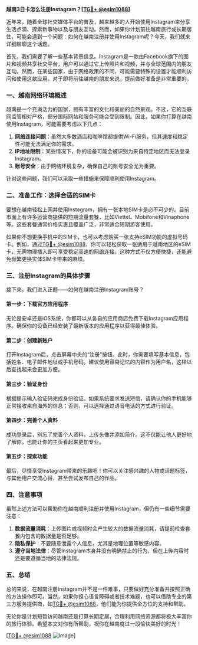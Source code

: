 **越南3日卡怎么注册Instagram？[[TG💪+ @esim1088](https://t.me/s/esim1088)]**

近年来，随着全球社交媒体平台的普及，越来越多的人开始使用Instagram来分享生活点滴、探索新事物以及与朋友互动。然而，如果你计划前往越南旅行或长期居住，可能会遇到一个问题：如何在越南注册并使用Instagram呢？今天，我们就来详细聊聊这个话题。

首先，我们需要了解一些基本背景信息。Instagram是一款由Facebook旗下的图片和视频共享社交平台，用户可以通过它上传照片和视频，并与全球范围内的朋友互动。然而，在某些国家，由于网络政策的不同，可能需要特殊的设置才能顺利访问和使用这款应用。对于即将前往越南的朋友来说，提前做好准备是非常重要的。

### 一、越南网络环境概述

越南是一个充满活力的国家，拥有丰富的文化和美丽的自然景观。不过，它的互联网监管相对严格，部分国际网站和服务可能会受到限制。因此，如果你打算在越南使用Instagram，可能需要考虑以下几点：

1. **网络连接问题**：虽然大多数酒店和咖啡馆都提供Wi-Fi服务，但其速度和稳定性可能无法满足你的需求。
2. **IP地址限制**：某些情况下，你的设备可能会被识别为来自特定地区而无法登录Instagram。
3. **账号安全**：由于网络环境复杂，确保自己的账号安全尤为重要。

针对这些问题，我们可以采取一些措施来保障顺利使用Instagram。

### 二、准备工作：选择合适的SIM卡

要想在越南轻松上网并使用Instagram，拥有一张本地SIM卡是必不可少的。目前市面上有许多运营商提供的短期流量套餐，比如Viettel、Mobifone和Vinaphone等。这些套餐通常价格实惠且覆盖广泛，非常适合短期游客使用。

如果你不想更换手机中的SIM卡，也可以考虑购买一张支持eSIM功能的虚拟号码卡。例如，通过[TG💪+ @esim1088](https://t.me/s/esim1088)，你可以轻松获取一张适用于越南地区的eSIM卡，无需物理插入即可享受稳定高速的网络连接。这种方式不仅方便快捷，还能避免频繁更换实体SIM卡带来的麻烦。

### 三、注册Instagram的具体步骤

接下来，我们进入正题——如何在越南注册Instagram账号？

#### 第一步：下载官方应用程序
无论是安卓还是iOS系统，你都可以从各自的应用商店免费下载Instagram应用程序。确保你的设备已经安装了最新版本的应用程序以获得最佳体验。

#### 第二步：创建新账户
打开Instagram后，点击屏幕中央的“注册”按钮。此时，你需要填写基本信息，包括姓名、电子邮件地址或手机号码。建议使用容易记忆的内容作为用户名，这样以后查找起来会更加方便。

#### 第三步：验证身份
根据提示输入验证码完成身份验证。如果系统要求发送短信，请确认你的手机能够正常接收来自海外的信息；否则，可以选择通过语音电话的方式进行验证。

#### 第四步：完善个人资料
成功登录后，别忘了完善个人资料，上传头像并添加简介。这不仅能让他人更好地了解你，也能让你的主页看起来更加专业。

#### 第五步：探索功能
最后，尽情享受Instagram带来的乐趣吧！你可以关注感兴趣的人物或话题标签，与其他用户交流心得，甚至尝试发布自己的作品。

### 四、注意事项

虽然上述方法可以帮助你在越南顺利注册并使用Instagram，但仍有一些细节需要注意：

1. **数据流量消耗**：上传图片或视频时会产生较大的数据流量消耗，请提前检查套餐内包含的数据量是否足够。
2. **隐私保护**：不要随意泄露个人信息，尤其是地理位置等敏感内容。
3. **遵守当地法律**：尽管Instagram本身并没有明确禁止的行为，但在上传内容时还是要遵循当地的法律法规。

### 五、总结

总的来说，在越南注册Instagram并不是一件难事，只要做好充分准备并按照正确的方法操作即可。当然，如果你担心语言障碍或者技术难题，也可以借助专业的第三方服务提供商，如[TG💪+ @esim1088](https://t.me/s/esim1088)，他们能为你提供全方位的支持和帮助。

无论你是计划短暂访问越南还是打算长期定居，合理利用网络资源都将极大丰富你的旅行体验。希望本文对你有所帮助，祝你在越南度过一段愉快美好的时光！

[[TG💪+ @esim1088](https://t.me/s/esim1088) ![Image](https://i.postimg.cc/4NQfJmqS/Snipaste-2025-05-13-00-14-12.png)]